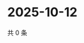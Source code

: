 # 2025-10-12

共 0 条

<!-- BEGIN ZHIHUVIDEO -->
<!-- 最后更新时间 Sun Oct 12 2025 21:16:24 GMT+0800 (China Standard Time) -->

<!-- END ZHIHUVIDEO -->
